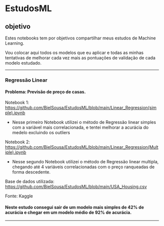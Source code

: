 # EstudosML

## objetivo
Estes notebooks tem por objetivos compartilhar meus estudos de Machine Learning.

Vou colocar aqui todos os modelos que eu aplicar e todas as minhas tentativas 
de melhorar cada vez mais as pontuações de validação de cada modelo  estudado.

---

### Regressão Linear
  #### Problema: Previsão de preço de casas.
 
   Notebook 1: https://github.com/BielSousa/EstudosML/blob/main/Linear_Regression(simple).ipynb
   
   - Nesse primeiro Notebook utilizei o método de Regressão linear simples com a variável mais correlacionada, 
   e tentei melhorar a acurácia do medelo excluindo os outliers
   
   Notebook 2: https://github.com/BielSousa/EstudosML/blob/main/Linear_Regression(Multiple).ipynb
   
   - Nesse segundo Notebook utilizei o método de Regressão linear multipla, chegando até 4 variáveis correlacionadas
   com o preço ranqueadas de forma descedente.
   
   Base de dados utilizada: https://github.com/BielSousa/EstudosML/blob/main/USA_Housing.csv
   
   Fonte: Kaggle
   
#### Neste estudo consegui sair de um modelo mais simples de 42% de acurácia e chegar em um modelo médio de 92% de acurácia.

---
